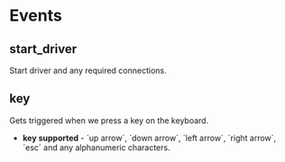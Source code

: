 # Events

## start_driver

Start driver and any required connections.

## key

Gets triggered when we press a key on the keyboard.

- **key supported** - ´up arrow´, ´down arrow´, ´left arrow´, ´right arrow´, ´esc´ and any alphanumeric characters.